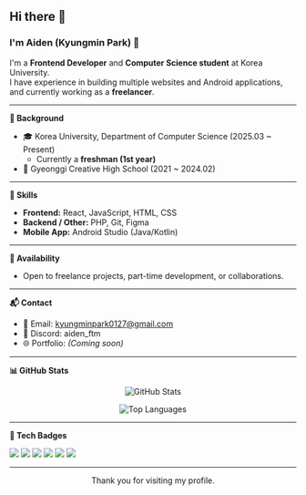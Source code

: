 ## Hi there 👋
### I'm Aiden (Kyungmin Park) 👋

I'm a **Frontend Developer** and **Computer Science student** at Korea University.  
I have experience in building multiple websites and Android applications,  
and currently working as a **freelancer**.

---

**📘 Background**
- 🎓 Korea University, Department of Computer Science (2025.03 ~ Present)  
  - Currently a **freshman (1st year)**  
- 🏫 Gyeonggi Creative High School (2021 ~ 2024.02)

---

**🔧 Skills**
- **Frontend:** React, JavaScript, HTML, CSS  
- **Backend / Other:** PHP, Git, Figma  
- **Mobile App:** Android Studio (Java/Kotlin)

---

**💼 Availability**
- Open to freelance projects, part-time development, or collaborations.

---

**📬 Contact**
- 📧 Email: kyungminpark0127@gmail.com  
- 💬 Discord: aiden_ftm  
- 🌐 Portfolio: *(Coming soon)*

---

**📊 GitHub Stats**

<p align="center">
  <img src="https://github-readme-stats.vercel.app/api?username=kyungminpark0127&show_icons=true&theme=tokyonight" alt="GitHub Stats" />
</p>

<p align="center">
  <img src="https://github-readme-stats.vercel.app/api/top-langs/?username=kyungminpark0127&layout=compact&theme=tokyonight" alt="Top Languages" />
</p>

---

**🏅 Tech Badges**

<p>
  <img src="https://img.shields.io/badge/React-20232A?style=for-the-badge&logo=react&logoColor=61DAFB" />
  <img src="https://img.shields.io/badge/JavaScript-F7DF1E?style=for-the-badge&logo=javascript&logoColor=black" />
  <img src="https://img.shields.io/badge/HTML5-E34F26?style=for-the-badge&logo=html5&logoColor=white" />
  <img src="https://img.shields.io/badge/CSS3-1572B6?style=for-the-badge&logo=css3&logoColor=white" />
  <img src="https://img.shields.io/badge/PHP-777BB4?style=for-the-badge&logo=php&logoColor=white" />
  <img src="https://img.shields.io/badge/Android-3DDC84?style=for-the-badge&logo=android&logoColor=white" />
</p>

---

<p align="center">Thank you for visiting my profile.</p>
